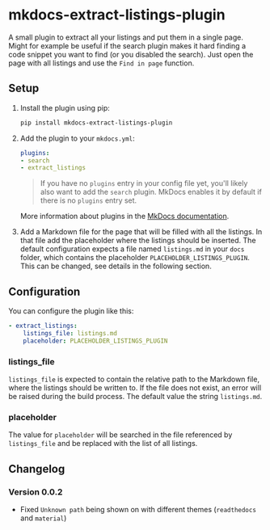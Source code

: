 # mkdocs-extract-listings-plugin

A small plugin to extract all your listings and put them in a single page.
Might for example be useful if the search plugin makes it hard finding a code snippet you want to find (or you disabled the search).
Just open the page with all listings and use the `Find in page` function.

## Setup

1. Install the plugin using pip:

    ```bash
    pip install mkdocs-extract-listings-plugin
    ```

2. Add the plugin to your `mkdocs.yml`:

    ```yaml
    plugins:
    - search
    - extract_listings
    ```

    > If you have no `plugins` entry in your config file yet, you'll likely also want to add the `search` plugin. MkDocs enables it by default if there is no `plugins` entry set.

    More information about plugins in the [MkDocs documentation](http://www.mkdocs.org/user-guide/plugins/).

3. Add a Markdown file for the page that will be filled with all the listings.
    In that file add the placeholder where the listings should be inserted.
    The default configuration expects a file named `listings.md` in your `docs` folder, which contains the placeholder `PLACEHOLDER_LISTINGS_PLUGIN`.
    This can be changed, see details in the following section.

## Configuration

You can configure the plugin like this:
```yaml
- extract_listings:
    listings_file: listings.md
    placeholder: PLACEHOLDER_LISTINGS_PLUGIN
```

### listings_file

`listings_file` is expected to contain the relative path to the Markdown file, where the listings should be written to.
If the file does not exist, an error will be raised during the build process.
The default value the string `listings.md`.

### placeholder

The value for `placeholder` will be searched in the file referenced by `listings_file` and be replaced with the list of all listings.


## Changelog

### Version 0.0.2

- Fixed `Unknown path` being shown on with different themes (`readthedocs` and `material`)

